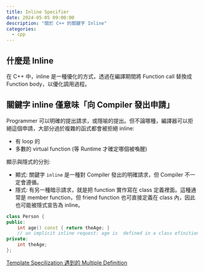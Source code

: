```yaml
---
title: Inline Specifier
date: 2024-05-05 09:00:00
description: "關於 C++ 的關鍵字 Inline"
categories:
  - cpp
---
```


## 什麼是 Inline
在 C++ 中，inline 是一種優化的方式，透過在編譯期間將 Function call 替換成 Function body，以優化調用過程。

## 關鍵字 inline 僅意味「向 Compiler 發出申請」
Programmer 可以明確的提出請求，或隱喻的提出。但不論哪種，編譯器可以拒絕這個申請，大部分過於複雜的函式都會被拒絕 inline:
- 有 loop 的
- 多數的 virtual function (等 Runtime 才確定哪個被喚醒)

顯示與隱式的分別:
- 顯式: 關鍵字 `inline` 是一種對 Compiler 發出的明確請求，但 Compiler 不一定會遵循。
- 隱式: 有另一種暗示請求，就是把 function 實作寫在 class 定義裡面。這種通常是 member function，但 friend function 也可直接定義在 class 內，因此也可能被隱式宣告為 inline。

```cpp
class Person {
public:
	int age() const { return theAge; } 
	// an implicit inline request: age is  defined in a class efinition
private:
	int theAge;
};
```

[Template Specilization 遇到的 Multiple Definition](../template-specilization-and-multiple-definition)

